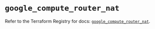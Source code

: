 # `google_compute_router_nat`

Refer to the Terraform Registry for docs: [`google_compute_router_nat`](https://registry.terraform.io/providers/hashicorp/google/6.43.0/docs/resources/compute_router_nat).
